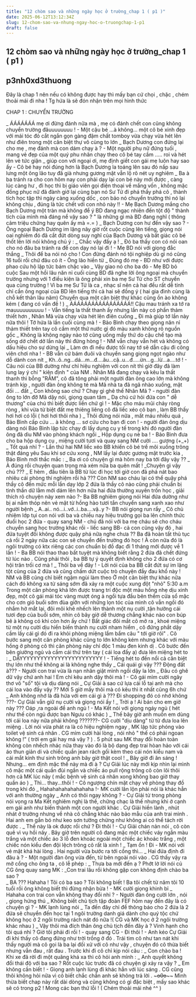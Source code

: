 ```yaml
---
title: "12 chòm sao và những ngày học ở trường_chap 1 ( p1 )"
date: 2025-06-12T13:12:34Z
slug: 12-chom-sao-va-nhung-ngay-hoc-o-truongchap-1-p1
draft: false
---
```


## 12 chòm sao và những ngày học ở trường_chap 1 ( p1 )

## p3nh0xd3thuong

Đây là chap 1 nên nếu có không được hay thì mấy bạn cứ chọi , chặc , chém thoải mái đi nha ! Tg hứa là sẽ đón nhận trên mọi hình thức 
 
 
CHAP 1 : CHUYỂN TRƯỜNG
 
_ ÁÁÁÁÁÁÁ mẹ ơi đừng đánh nữa mà , mẹ có đánh chết con cũng không chuyển trường đâuuuuuuuu ! - Một cậu bé ...à không... một cô bé xinh đẹp với mái tóc đỏ cắt ngắn gọn gàng đậm chất tomboy vừa chạy vừa hét lên như điên trong một căn biệt thự vô cùng to lớn 
_ Bạch Dương con đứng lại cho mẹ , mẹ đánh mà con dám chạy à ? - Một người phụ nữ đứng tuối , mang vẻ đẹp của một quý phu nhân chạy theo cô bé tay cầm ..... roi và hét lên vẻ tức giận 
_  giúp con với ngoại  ơi, mẹ định giết con gái mẹ luôn hay sao ấy - Cô bé hay nói đúng hơn là Bạch Dương la toáng lên sau đó nấp sau lưng một ông lão tuy đã già nhưng gương mặt vẫn lộ rõ nét uy nghiêm 
_ Ba à ba tránh ra cho con hôm nay con phải dạy lại con bé này mới được , càng lúc càng hư , đi học thì bị giáo viên gọi điện thoại về mắng vốn , không mặc đồng phục nữ đã đành giờ lại cùng bạn nó Sư Tử đi phá thầy phá cô ,  thành tích học tập thì ngày càng xuống dốc ,  con bảo nó chuyển trường thì nó lại không chịu , đúng là tức chết với con nhỏ này !! - Mẹ Bạch Dương mắng cho Bạch Dương một tràn mà không để ý BD đang ngạc nhiên đến tột độ " thành tích của mình mà đáng nể vậy sao ? " là những gì mà BD đang nghĩ ( thông cảm triệu chứng hay quên ấy mà =.= ) 
_ Bạch Dương con hư đến vậy sao ? - Ông ngoại Bạch Dương im lặng nãy giờ rốt cuộc cũng lên tiếng, giọng nói oai nghiêm đó đã cắt đứt dòng suy nghĩ của Bạch Dương và bất giác cô bé thốt lên lời nói không chủ ý : 
_ Chắc vậy đấy ạ ! 
_ Đó ba thấy con có nói oan cho nó đâu ba tránh ra để con dạy nó lại đi ! - Mẹ BD nói với giọng đắc thắng 
_ Thôi để ba nói nó cho ! Con đừng đánh nó tội nghiệp dù gì nó cũng 16 tuổi rồi chứ đâu có ít - Ông lão hiền từ 
_ Đúng đó mẹ - BD như với được phao cứu hộ lập tức bám chặc vào 
_ Vậy giao nó cho ba đó - Mẹ BD bỏ cuộc 
 Sau một hồi lâu năn nỉ cuối cùng BD đã nghe lời ông ngoại mà chuyển trường nhưng với 1 điều kiện là ông phải xin ba mẹ Sư Tử cho ST chuyển qua cùng trường ! Vì ba mẹ Sư Tử là ca , nhạc sĩ nên cả hai đều rất dễ tính chỉ cần ông ngoại của BD lên tiếng thì cả hai sẽ đồng ý ( hai gia đình cùng là chỗ kết thân lâu năm) 
Chuyển qua một căn biệt thự khác cũng ồn ào không kém ( đang có vấn đề ! )
_ ÁÁÁÁÁÁÁÁÁÁÁÁÁÁÁÁÁ!! Cậu mau tránh xa tớ ra mauuuuuuuuuu ! - Vẫn tiếng la thất thanh ấy nhưng lần này có phần thảm thiết hơn , Nhân Mã vừa chạy vừa hét lên điên cuồng
_ Đi mà giúp tớ lần này nữa thôi ! Tớ hứa là lần cuối cùng mà ! - Bảo Bình chạy theo giọng năn nỉ thảm thiết trên tay cô cầm một thứ nước gì đó màu xanh không rõ nguồn gốc 
_ Không là không ngày nào tớ cũng uống mấy thứ do cậu chế tạo mà sống dở chết dở lần này thì đừng hòng ! - NM vẫn chạy vẫn hét và không có dấu hiệu cho sự dừng lại 
_ Làm ơn đi nếu được tối nay tớ sẽ dẫn cậu đi công viên chơi nha ! - BB vẫn cứ bám đuôi và chuyển sang giọng ngọt ngào như dỗ dành con nít 
_ Kh..ô..ng...dá...m...đ....âu...cậ..u...đ.....ừn...g...lừ...a....tớ ! - Câu nói của BB dường như chỉ hiệu nghiệm với con nít thì giờ đây đã làm lung lay ý chí " kiên định " của NM . Nhân Mã đang chạy và kêu la thất thanh thì bỗng "RẦM", cô đã tông phải một người đàn ông cao lớn mà không tránh kịp , người đàn ông không té mà Mã nhà ta đã ngã nhào xuống, mặt đối ... đất 
_ Con không sao chứ ? Chạy gì ghê thế Nhân Mã ? - người đàn ông to lớn đỡ Mã dậy nói, giọng quan tâm 
_ Dạ chú cứ hỏi đứa con " dễ thương" của chú thì biết được liền chứ gì ! - Mặc cho máu mũi chảy ròng ròng , khi vừa từ biệt đất mẹ thiêng liêng cô đã liếc xéo cô bạn , làm BB thấy hơi hơi có lỗi ( hơi hơi thôi nha ) 
_ Thôi đừng nói nữa , mất máu nhiều quá , Bảo Bình  cấp cứu ... à không ... sơ cứu cho bạn đi con ! - người đàn ông dịu dàng nói
Bảo Bình lập tức chạy đi lấy dụng cụ y tế trong khi đó người đàn ông đã dìu NM vào phòng khách ngồi 
_ Hộp dụng cụ nè ba ! - Bảo Bình đưa cho ba hộp dụng cụ , miệng cười tươi và quay sang NM cười .... gượng (+_+)
_ Tốt quá nhỉ ? - Lần thứ hai NM liếc xéo BB khiến cô bé trề môi xuống trông thật đáng yêu 
Sau khi sơ cứu xong , NM lấy lại được gương mặt trước kia , Bảo Bình mới thắc mắc : 
_ Ba ơi có chuyện gì mà hôm nay ba tới đây vậy ?? 
_ À đúng rồi chuyện quan trọng mà xém nữa ba quên mất ! 
_Chuyện gì vậy chú ??? 
_ E hèm , đầu tiên là BB từ lúc đi học tới giờ con đã phá nát bao nhiêu cái phòng thí nghiệm rồi hả ??? Còn NM sao cháu lại có thể quậy phá thầy cô đến mức mỗi lần dạy lớp 2 đứa là thầy cô nào cũng phải chuẩn bị tinh thần dữ lằm mới dám lên hơn nữa hai đứa thường xuyên trốn học , giải thích rõ chuyện này xem nào ?- Ba BB nghiêm giọng nói 
Hai đứa dường như bị ai nắm thóp nên vẻ mặt từ hồng hào tươi tắn chuyển sang xanh xao như người bệnh 
_ A..ai.. nó...i..vớ..i..ba....vậ..y ?- BB nói giọng  run rẩy 
_ Cô chủ nhiệm lớp tụi con nói với ba và chiều nay hiệu trưởng gọi ba lên chính thức đuổi học 2 đứa - quay sang NM - chú đã nói với ba mẹ cháu sẽ cho cháu chuyển sang học trường khác rồi - liếc sang BB- cả con cũng vậy đó , hai đứa tuyệt đối không được quậy phá nữa nghe chưa ?? Ba đã hoàn tất thủ tục cả rồi 2 ngày nữa các con sẽ chuyển đến trường đó học ! À còn nữa đó là ngôi trường có ktx riêng các con chuẩn bị đồ đạc đi 1 tháng mới được về 1 lần ! - Ba BB nói thao thao bất tuyệt mà không biết rằng 2 đứa đã chết đứng từ lúc nào . Cũng phải thôi , ba BB tự ý quyết định không cho 2 đứa có cơ hội trăn trối cơ mà !
_ Thôi ba về đây ! - Lời nói của ba BB cắt đứt sự im lặng tột cùng của 2 đứa và cũng chấm dứt cuộc trò chuyện đầy đau khổ này ! NM và BB cũng chỉ biết ngậm ngùi làm theo 
Ở một căn biệt thự khác nữa cách đó không xa từ sáng sớm đã xảy ra một cuộc xung đột "nhỏ"
5:30 a.m 
Trong một căn phòng khá lớn được trang trí độc một màu hồng nhẹ dịu xinh đẹp, một cô gái mái tóc vàng mượt óng ả ngồi tựa đầu bên thềm cửa sổ mặc cho cơn gió buổi sớm đùa giỡn với những lọn tóc của mình cô vẫn ngồi đó nhắm hờ mắt lại, đôi môi khẽ nhếch lên thành một nụ cười ,tận hưởng cái tươi đẹp của buổi sớm, nhìn cô bây giờ dễ thương chẳng khác nào con búp bê à không có khi còn hơn ấy chứ ! Bất giác đôi mắt cô mở ra , khoé miệng từ một nụ cười dịu hiền biến thành nụ cười nham hiểm , cô đứng phắt dậy cầm lấy cái gì đó đi ra khỏi phòng miệng lẩm bẩm câu " tới giờ rôì" . Cô bước sang một căn phòng khác cũng to lớn không kém nhưng khác với màu hồng ở phòng cô thì căn phòng này chỉ độc 1 màu đen kinh dị . Cô bước đến bên giường ngủ và cầm cái thứ  trên tay ( cái loa đấy ạ) đưa lên miệng hét to : 
_ DẬYYYYYYYYYYYYYYYYYYYYYYYY ! -  Tiếng hét to đến nổi cả căn biệt thự lớn như thế không ai là không nghe thấy 
_ Cái quái gì vậy ??? Động đất à??? - Người con trai vừa là nạn nhân giật mình ngồi dậy la lớn
_ Đâu có ghê dữ vậy chứ anh hai ! Em chỉ kêu anh dậy thôi mà ! - Cô gái mỉm cười ngây thơ vô "số" tội và dịu dàng nói 
_ Cự Giải à sao cứ lựa cái lỗ tai anh mà cho cái loa vào đấy vậy ?? Mới 5 giờ mấy thôi mà có kêu thì it nhất cũng 6h chứ 
_ Anh không nhớ là đã hứa với em cái gì à ??? Đi shopping đó có nhớ không ???- Cự Giải vẫn giữ nụ cười và giọng nói ấy ! 
_ Trời ạ ! Ai bán cho em giờ này ??? Oáp ,ra ngoài để anh ngủ ! - Ma Kết nói với giọng ngáy ngủ ( hét như thế còn ngủ được bạn Ngưu có khác )
_ Thế bây giờ anh muốn em dùng tới cái loa này nữa phải không ???????- CG cười "dịu dàng" từ từ đưa loa lên miệng . Lời nói vừa phát ra là có hiệu nghiệm ngay , MK lập tức phóng vào toilet vệ sinh cá nhân . CG mỉm cười hài lòng , nói nhỏ " thế có phải ngoan không !" ( trời em gái hay má vậy ? ) . 5 phút sau MK thay đổi hoàn toàn không còn nhếch nhác nữa thay vào đó là bộ dạng đẹp trai hòan hảo với cái áo thun giản di và chiếc quần jean rách gối kèm theo cái nón kiểu nam và cái mắt kính thư sinh trông anh bây giờ thật cool ! 
_ Bây giờ đi ăn sáng ! Nhưng... em định mặc thế này mà đi à ? 
Cự Giải lúc này mới kịp nhìn lại mình cô mặc một cái quần đùi ngắn và chiếc áo pull rộng trông cô còn lôi thôi hơn cả MK lúc nãy ( mắc bệnh vệ sinh cá nhân xong không bao giờ thay quần áo )
_ Thì... thay...thôi ! - Cô ngượng chín mặt chạy về phòng thay đồ trong khi đó 
_ Hahahahahahahahaha !- MK cười lăn lộn phải nói là khác hẳn với anh thường ngày 
_ Anh có thôi ngay không ? - Cự Giải từ trong phòng nói vọng ra 
Ma Kết nghiêm nghị là thế, chững chạc là thế nhưng khi ở cạnh em gái anh như biến thành một con người khác . Cự Giải hiền lành , nhút nhát ở trường nhưng về nhà cô chẳng khác nào bảo mẫu của anh trai mình . Hai anh em gắn bó như keo sơn tưởng chừng như không ai có thể tách rời được . 
_ Thế này là ok được rồi chứ ? Đi thôi ! - Cự Giải chán nản nói , cô còn quê vì vụ hồi nãy . Bây giờ trên người cô đang mặc một chiếc váy ngắn màu trắng và một chiếc áo 3 lỗ đen khoác ngoài một chiếc ác khoác trắng , một chiếc nón kiểu đen đội lệch trông cô rất là xinh !
_ Tạm ổn ! Đi - MK nói với vẻ mặt khá hài lòng . Hai người vừa bước ra tới cổng thì...
 _ Hai đứa định đi đâu à ? - Một người đàn ông vừa đến, từ bên ngoài nói vào . CG thấy vậy ra mở cổng cho ông ta , cô lễ phép :
_ Thưa ba mới đến ạ ? 
Phớt lờ lời nói củ CG ông quay sang MK :
_Con trai lâu rồi không gặp con không định chào ba sao ?  
_ BA ??? Hahaha ! Tôi có ba sao ? Tôi không biết ! Ba tôi chết từ năm tôi 10 tuổi rồi ông không biết thì đừng nhận bừa ! - MK cười giọng khinh bỉ 
_ Hahaha con trai con vẫn không thay đổi nhỉ ? - Người đàn ông cười lớn , nói , giọng hứng thú 
_ Không biết chủ tịch tập đoàn FEF hôm nay đến đây là có chuyện gì ? - MK lạnh lùng nói 
_ Ta đến đây chỉ để thông báo cho 2 đứa là 2 đứa sẽ chuyển đến học tại 1 ngôi trường danh giá dành cho quý tộc chứ không học ở 2 ngôi trường rách nát đó nữa !( CG và MK học ở 2 ngôi trường khác nhau )
_ Vậy thôi mà đích thân ông chủ tịch đến đây à ? Vinh hạnh cho tôi quá nhỉ ? Giờ tôi phải đi rồi ! - quay sang CG - Đi thôi ! - Anh kéo Cự Giải đi khi thấy cô đang đứng như trời trồng ở đó . Trái tim cô như tan nát khi thấy người mà cô gọi là ba lại đối xử với cô như vậy , chuyện đó cô thừa biết nhưng vẫn đau , rất đau . Trước khi đi cô chỉ kịp nói câu :
_ Con chào ba ! 
Khi xe đã rời đi một quãng khá xa thì cô hỏi anh mình :
_ Anh quyết không đổi thái độ với ba sao ? Rốt cuộc lúc trước đã có chuyện gì xảy ra vậy ? 
_ Em không cần biết ! - Giọng anh lạnh lùng đi khác hẳn với lúc sáng . CG cũng thôi không hỏi nữa vì cô biết chắc chắn anh sẽ không trả lời .
                         ~~~~~~~~~~~~~~~o0o~~~~~~~~~~~~~~~~
 Mình thừa biết chap này rất dài dòng và cũng không có gì đặc biệt , mấy sao khác sẽ có trong p2 ! Mong các bạn thứ lỗi ! ( Chém thoải mái nhé ^^ )